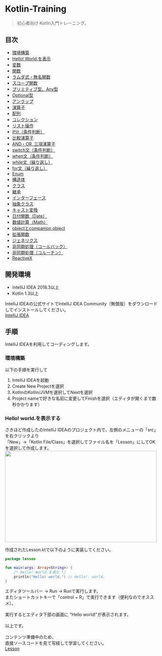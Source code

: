 # Kotlin-Training

> 初心者向け Kotlin入門トレーニング。

## 目次
- [環境構築](https://github.com/Programmable-school/Kotlin-Training#%E6%89%8B%E9%A0%86)
- [Hello! World.を表示](https://github.com/Programmable-school/Kotlin-Training/blob/master/Lesson/src/LessonHelloWorld.kt)
- [変数](https://github.com/Programmable-school/Kotlin-Training/blob/master/Lesson/src/LessonVarVal.kt)
- [関数](https://github.com/Programmable-school/Kotlin-Training/blob/master/Lesson/src/LessonFunction.kt)
- [ラムダ式・無名関数](https://github.com/Programmable-school/Kotlin-Training/blob/master/Lesson/src/LessonLambdaExpression.kt)
- [スコープ関数](https://github.com/Programmable-school/Kotlin-Training/blob/master/Lesson/src/LessonScopeFunction.kt)
- [プリミティブ型、Any型](https://github.com/Programmable-school/Kotlin-Training/blob/master/Lesson/src/LessonPriAny.kt)
- [Optional型](https://github.com/Programmable-school/Kotlin-Training/blob/master/Lesson/src/LessonOptional.kt)
- [アンラップ](https://github.com/Programmable-school/Kotlin-Training/blob/master/Lesson/src/LessonUnwrap.kt)
- [演算子](https://github.com/Programmable-school/Kotlin-Training/blob/master/Lesson/src/LessonCalc.kt)
- [配列](https://github.com/Programmable-school/Kotlin-Training/blob/master/Lesson/src/LessonArray.kt)
- [コレクション](https://github.com/Programmable-school/Kotlin-Training/blob/master/Lesson/src/LessonCollection.kt)
- [リスト操作](https://github.com/Programmable-school/Kotlin-Training/blob/master/Lesson/src/LessonListOperation.kt)
- [if分（条件判断）](https://github.com/Programmable-school/Kotlin-Training/blob/master/Lesson/src/LessonIf.kt)
- [比較演算子](https://github.com/Programmable-school/Kotlin-Training/blob/master/Lesson/src/LessonCompare.kt)
- [AND・OR, 三項演算子](https://github.com/Programmable-school/Kotlin-Training/blob/master/Lesson/src/LessonAndOr.kt)
- [switch文（条件判断）](https://github.com/Programmable-school/Kotlin-Training/blob/master/Lesson/src/LessonSwitch.kt)
- [when文（条件判断）](https://github.com/Programmable-school/Kotlin-Training/blob/master/Lesson/src/LessonWhen.kt)
- [while文（繰り返し）](https://github.com/Programmable-school/Kotlin-Training/blob/master/Lesson/src/LessonWhile.kt)
- [for文（繰り返し）](https://github.com/Programmable-school/Kotlin-Training/blob/master/Lesson/src/LessonFor.kt)
- [Enum](https://github.com/Programmable-school/Kotlin-Training/blob/master/Lesson/src/LessonEnum.kt)
- [構造体](https://github.com/Programmable-school/Kotlin-Training/blob/master/Lesson/src/LessonStructure.kt)
- [クラス](https://github.com/Programmable-school/Kotlin-Training/blob/master/Lesson/src/LessonClass.kt)
- [継承](https://github.com/Programmable-school/Kotlin-Training/blob/master/Lesson/src/LessonInheritance.kt)
- [インターフェース](https://github.com/Programmable-school/Kotlin-Training/blob/master/Lesson/src/LessonInterface.kt)
- [抽象クラス](https://github.com/Programmable-school/Kotlin-Training/blob/master/Lesson/src/LessonAbstract.kt)
- [キャスト変換](https://github.com/Programmable-school/Kotlin-Training/blob/master/Lesson/src/LessonCast.kt)
- [日付関数（Date）](https://github.com/Programmable-school/Kotlin-Training/blob/master/Lesson/src/LessonDate.kt)
- [数値計算（Math）](https://github.com/Programmable-school/Kotlin-Training/blob/master/Lesson/src/LessonMath.kt)
- [objectとcompanion object](https://github.com/Programmable-school/Kotlin-Training/blob/master/Lesson/src/LessonObject.kt)
- [拡張関数](https://github.com/Programmable-school/Kotlin-Training/blob/master/Lesson/src/LessonExtension.kt)
- [ジェネリクス](https://github.com/Programmable-school/Kotlin-Training/blob/master/Lesson/src/LessonGenerics.kt)
- [非同期処理（コールバック）](https://github.com/Programmable-school/Kotlin-Training/blob/master/Lesson/src/LessonCallback.kt)
- [非同期処理（コルーチン）](https://github.com/Programmable-school/Kotlin-Training/blob/master/Lesson/src/LessonCoroutine.kt)
- [ReactiveX](https://github.com/Programmable-school/Kotlin-Training/blob/master/Lesson/src/LessonReactiveX.kt)

## 開発環境
- IntelliJ IDEA 2018.3以上
- Kotlin 1.3以上

IntelliJ IDEAの公式サイトでIntelliJ IDEA Community（無償版）をダウンロードしてインストールしてください。<br> 
[IntelliJ IDEA](https://www.jetbrains.com/idea/)<br>

## 手順
IntelliJ IDEAを利用してコーディングします。

### 環境構築
以下の手順を実行して
1. IntelliJ IDEAを起動
2. Create New Projectを選択
3. KotlinのKotlin/JVMを選択してNextを選択
4. Project nameで好きな名前に変更してFinishを選択（エディタが開くまで数秒かかります）

### Hello! world.を表示する
さきほど作成したのIntelliJ IDEAのプロジェクト内で、左側のメニューの「src」を右クリックより<br>
「New」->「Kotlin File/Class」を選択してファイル名を「Lesson」にしてOKを選択して作成します。<br>
<a href="https://imgur.com/vt2q8jk"><img src="https://i.imgur.com/vt2q8jk.png" width="500" height="300" /></a>
<br>

作成されたLesson.ktで以下のように実装してください。

```kotlin
package lesson

fun main(args: Array<String>) {
    /* Hello! World.を表示 */
    println("Hello! world.") // Hello!. world.
}
```
エディタツールバー -> Run -> Runで実行します。<br>
またショートカットキーで「control + R」で実行できます（便利なのでオススメ）。<br>
<br>
実行するとエディタ下部の画面に "Hello world!"が表示されます。<br>
<br>
以上です。<br>
<br>
コンテンツ準備中のため、<br>
直接ソースコードを見て写経して学習してください。<br>
[Lesson](https://github.com/Programmable-school/Kotlin-Training/blob/master/Lesson/src/)<br>
